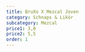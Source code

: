 ```yaml
---
title: BruXo X Mezcal Joven
category: Schnaps & Likör
subcategory: Mezcal
price1: 3,0
price2: 5,5
order: 1
---
```

